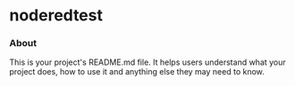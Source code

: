 noderedtest
===========

### About

This is your project's README.md file. It helps users understand what your
project does, how to use it and anything else they may need to know.